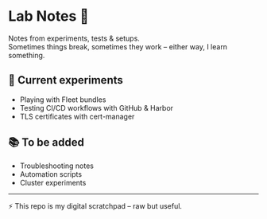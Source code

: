# Lab Notes 📝  

Notes from experiments, tests & setups.  
Sometimes things break, sometimes they work – either way, I learn something.  

## 🔬 Current experiments
- Playing with Fleet bundles  
- Testing CI/CD workflows with GitHub & Harbor  
- TLS certificates with cert-manager  

## 📚 To be added
- Troubleshooting notes  
- Automation scripts  
- Cluster experiments  

---

⚡ This repo is my digital scratchpad – raw but useful.  
